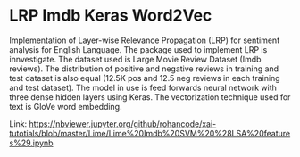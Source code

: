 # LRP Imdb Keras Word2Vec

Implementation of Layer-wise Relevance Propagation (LRP) for sentiment analysis for English Language. The package used to implement LRP is innvestigate. The dataset used is Large Movie Review Dataset (Imdb reviews). The distribution of positive and negative reviews in training and test dataset is also equal (12.5K pos and 12.5 neg reviews in each training and test dataset). The model in use is feed forwards neural network with three dense hidden layers using Keras. The vectorization technique used for text is GloVe word embedding.

Link: https://nbviewer.jupyter.org/github/rohancode/xai-tutotials/blob/master/Lime/Lime%20Imdb%20SVM%20%28LSA%20features%29.ipynb
